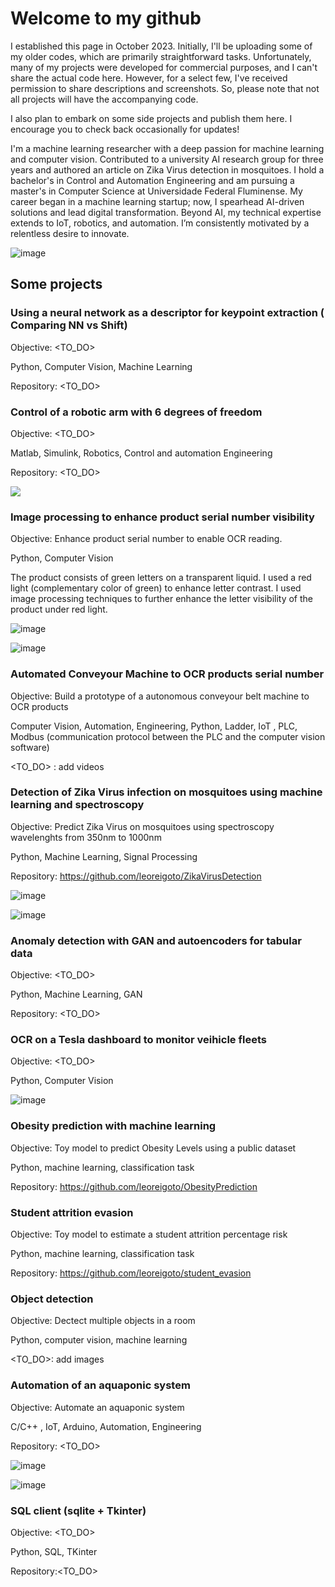 # Welcome to my github
I established this page in October 2023. Initially, I'll be uploading some of my older codes, which are primarily straightforward tasks. Unfortunately, many of my projects were developed for commercial purposes, and I can't share the actual code here. However, for a select few, I've received permission to share descriptions and screenshots. So, please note that not all projects will have the accompanying code.

I also plan to embark on some side projects and publish them here. I encourage you to check back occasionally for updates!

I'm a machine learning researcher with a deep passion for machine learning and computer vision. Contributed
to a university AI research group for three years and authored an article on Zika Virus detection in
mosquitoes. I hold a bachelor's in Control and Automation Engineering and am pursuing a master's in
Computer Science at Universidade Federal Fluminense. My career began in a machine learning startup;
now, I spearhead AI-driven solutions and lead digital transformation. Beyond AI, my technical expertise
extends to IoT, robotics, and automation. I’m consistently motivated by a relentless desire to innovate.

![image](https://github.com/leoreigoto/leoreigoto.github.io/assets/48571786/5b181360-0294-4fdf-9dd2-c68f01ce184d)

## Some projects

### Using a neural network as a descriptor for keypoint extraction ( Comparing NN vs Shift)
Objective: <TO_DO>

Python, Computer Vision, Machine Learning

Repository: <TO_DO>

### Control of a robotic arm with 6 degrees of freedom
Objective: <TO_DO>

Matlab, Simulink, Robotics, Control and automation Engineering

Repository: <TO_DO>

![](https://github.com/leoreigoto/leoreigoto.github.io/blob/main/Robot_Arm.gif)

### Image processing to enhance product serial number visibility 
Objective: Enhance product serial number to enable OCR reading.

Python, Computer Vision

The product consists of green letters on a transparent liquid. I used a red light (complementary color of green) to enhance letter contrast.
I used image processing techniques to further enhance the letter visibility of the product under red light.

![image](https://github.com/leoreigoto/leoreigoto.github.io/assets/48571786/ae0da63e-dd6f-4779-86e8-4263f96d76bd)

![image](https://github.com/leoreigoto/leoreigoto.github.io/assets/48571786/453c9ad5-174e-4fd8-85df-63a69d20d01b)



### Automated Conveyour Machine to OCR products serial number
Objective: Build a prototype of a autonomous conveyour belt machine to OCR products

Computer Vision, Automation, Engineering, Python, Ladder, IoT , PLC, Modbus (communication protocol between the PLC and the computer vision software)

<TO_DO> : add videos


### Detection of Zika Virus infection on mosquitoes using machine learning and spectroscopy
Objective: Predict Zika Virus on mosquitoes using spectroscopy wavelenghts from 350nm to 1000nm

Python, Machine Learning, Signal Processing

Repository: https://github.com/leoreigoto/ZikaVirusDetection

![image](https://github.com/leoreigoto/leoreigoto.github.io/assets/48571786/a378a2af-7fed-416c-ba73-1579ff736d0c)

![image](https://github.com/leoreigoto/leoreigoto.github.io/assets/48571786/764bfe7c-0de1-4690-8aa2-a996bb3da6d8)



### Anomaly detection with GAN and autoencoders for tabular data
Objective: <TO_DO>

Python, Machine Learning, GAN

Repository: <TO_DO>

### OCR on a Tesla dashboard to monitor veihicle fleets
Objective: <TO_DO>

Python, Computer Vision

![image](https://github.com/leoreigoto/leoreigoto.github.io/assets/48571786/f580dab0-7aff-45b9-ab27-4f30b02da133)

### Obesity prediction with machine learning
Objective: Toy model to predict Obesity Levels using a public dataset

Python, machine learning, classification task

Repository: https://github.com/leoreigoto/ObesityPrediction

### Student attrition evasion 
Objective: Toy model to estimate a student attrition percentage risk

Python, machine learning, classification task

Repository: https://github.com/leoreigoto/student_evasion


### Object detection
Objective: Dectect multiple objects in a room

Python, computer vision, machine learning

<TO_DO>: add images 

### Automation of an aquaponic system
Objective: Automate an aquaponic system

C/C++ , IoT, Arduino, Automation, Engineering

Repository: <TO_DO>

![image](https://github.com/leoreigoto/leoreigoto.github.io/assets/48571786/4b2fc07e-a0b4-48c9-8f27-02b97eaa050f)

![image](https://github.com/leoreigoto/leoreigoto.github.io/assets/48571786/9f2ea1d6-e177-4228-8eb0-1088f54bfe4f)



### SQL client (sqlite + Tkinter)
Objective: <TO_DO>

Python, SQL, TKinter

Repository:<TO_DO>


